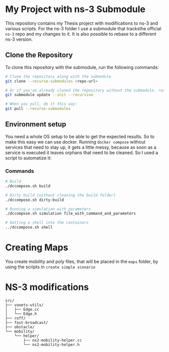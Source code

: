 # My Project with ns-3 Submodule

This repository contains my Thesis project with modifications to ns-3 and various scripts. For the ns-3 folder I use a submodule that tracksthe official `ns-3` repo and my changes to it. It is also possible to rebase to a different ns-3 version.

## Clone the Repository

To clone this repository with the submodule, run the following commands:

```sh
# Clone the repository along with the submodule
git clone --recurse-submodules <repo-url>

# Or if you've already cloned the repository without the submodule, run this:
git submodule update --init --recursive

# When you pull, do it this way:
git pull --recurse-submodules
```


## Environment setup

You need a whole OS setup to be able to get the expected results. So to make this easy we can use docker. Running `docker compose` without services that need to stay up, it gets a little messy, because as soon as a service is executed it leaves orphans that need to be cleaned. So I used a script to automatize it:

### Commands

```sh
# Build
./dccompose.sh build

# Dirty build (without cleaning the build folder)
./dccompose.sh dirty-build

# Running a simulation with parameters
./dccompose.sh simulation file_with_command_and_parameters

# Getting a shell into the containers
../dccompose.sh shell
```

# Creating Maps

You create mobility and poly files, that will be placed in the `maps` folder, by using the scripts in `create simple scenario`

# NS-3 modifications

```plaintext
src/
├── vanets-utils/
│   ├── Edge.cc
│   └── Edge.h
├── roff/
├── fast-broadcast/
├── obstacle/
└── mobility/
    └── helper/
        ├── ns2-mobility-helper.cc
        └── ns2-mobility-helper.h
```
